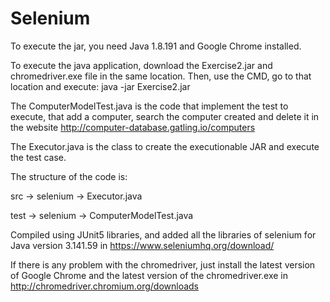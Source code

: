 # Selenium

To execute the jar, you need Java 1.8.191 and Google Chrome installed.

To execute the java application, download the Exercise2.jar and chromedriver.exe file in the same location. Then, use the CMD, go to that location and execute: java -jar Exercise2.jar

The ComputerModelTest.java is the code that implement the test to execute, that add a computer, search the computer created and delete it in the website http://computer-database.gatling.io/computers

The Executor.java is the class to create the executionable JAR and execute the test case.

The structure of the code is:

src -> selenium -> Executor.java

test -> selenium -> ComputerModelTest.java

Compiled using JUnit5 libraries, and added all the libraries of selenium for Java version 3.141.59 in https://www.seleniumhq.org/download/

If there is any problem with the chromedriver, just install the latest version of Google Chrome and the latest version of the chromedriver.exe in http://chromedriver.chromium.org/downloads

